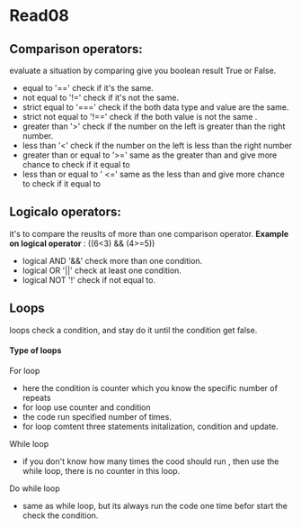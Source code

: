 # Read08
## Comparison operators:
evaluate a situation by comparing  give you boolean result True or False.
- equal to '==' check if it's the same.
- not equal to '!=' check if it's not the same.
- strict equal to '===' check if the both data type and value are the same.
- strict not equal to '!==' check if the both value is not the same .
- greater than '>' check if the number on the left is greater than the right number.
- less than '<' check if the number on the left is less than the right number
- greater than or equal to '>=' same as the greater than and give more chance to check if it equal to
- less than or equal to ' <=' same as the less than and give more chance to check if it equal to

## Logicalo operators:
it's to compare the reuslts of more than one comparison operator.
__Example on logical operator__ : ((6<3) && (4>=5))
- logical AND '&&' check more than one condition.
- logical OR '||' check at least one condition.
- logical NOT '!' check if not equal to.


## Loops
loops check a condition, and stay do it until the condition get false.
#### Type of loops
For loop 
- here the condition is counter which you know the specific number of repeats
- for loop use counter and condition
- the code run specified number of times.
- for loop comtent three statements initalization, condition and update.

While loop 
- if you don't know how many times the cood should run , then use the while loop,  there is no counter in this loop.

Do while loop 
- same as while loop, but its always run the code one time befor start the check the condition.


